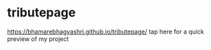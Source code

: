 # tributepage

 https://bhamarebhagyashri.github.io/tributepage/   tap here for a quick preview of my project

